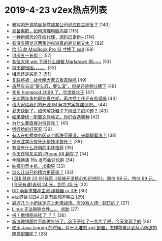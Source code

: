 # 2019-4-23 v2ex热点列表

+ [我写的开源项目竟然被某公司说成自主研发了](https://www.v2ex.com/t/557888#reply140) [140]
+ [准备离职，如何清理电脑内容](https://www.v2ex.com/t/557786#reply115) [115]
+ [一种新概念的在线代理，源码已更新~](https://www.v2ex.com/t/557870#reply114) [114]
+ [有没有感觉这两集的权游真的是又拖又水？](https://www.v2ex.com/t/557820#reply92) [92]
+ [给 15 款 MacBook Pro 13 寸换了 ssd](https://www.v2ex.com/t/557774#reply68) [68]
+ [讨厌五一长假！](https://www.v2ex.com/t/557748#reply57) [57]
+ [各位大佬 win 下用什么编辑 Markdown 啊~~~](https://www.v2ex.com/t/557833#reply53) [53]
+ [每天都很困。。。。。](https://www.v2ex.com/t/557771#reply53) [53]
+ [租房还是买房？](https://www.v2ex.com/t/557966#reply51) [51]
+ [复联终极一战今晚大家去看首映吗](https://www.v2ex.com/t/557902#reply49) [49]
+ [虽然有句话“要么忍，要么滚”，但是还是想吐槽下](https://www.v2ex.com/t/557762#reply48) [48]
+ [某东 homepod 2099 了，年度跳水王](https://www.v2ex.com/t/557845#reply47) [47]
+ [长达两年多的职业真空期，再次找工作还有希望吗](https://www.v2ex.com/t/557739#reply44) [44]
+ [请大家给我们的开源 IM 解决方案提建议吧。](https://www.v2ex.com/t/557747#reply44) [44]
+ [夏天快到了，如何解决鞋子下雨湿了的问题？](https://www.v2ex.com/t/557793#reply43) [43]
+ [如果要统一配置文件格式，你们会选哪种](https://www.v2ex.com/t/557782#reply42) [42]
+ [为什么要直接对抗异鬼？](https://www.v2ex.com/t/557849#reply41) [41]
+ [银行给的好高呀](https://www.v2ex.com/t/557798#reply39) [39]
+ [有人在虹桥商务区这个版块买房没，来聊聊看法？](https://www.v2ex.com/t/557905#reply38) [38]
+ [是专注学历提升还是技术提升？](https://www.v2ex.com/t/557908#reply38) [38]
+ [有没有什么好用的手环推荐](https://www.v2ex.com/t/558004#reply35) [35]
+ [今天在狗东买的 iPhone XR 翻车了](https://www.v2ex.com/t/557992#reply34) [34]
+ [今晚魅族 16s 发布会讨论群](https://www.v2ex.com/t/558031#reply34) [34]
+ [妹纸电竞主机，求指导](https://www.v2ex.com/t/557882#reply33) [33]
+ [怎么让自己的精力更旺盛？](https://www.v2ex.com/t/557980#reply33) [33]
+ [[回复就送 20 份]候策《前端开发核心知识进阶》，原价 99 元，特价 69 元，[今天有课]返利 24 元，到手 45 元](https://www.v2ex.com/t/557738#reply32) [32]
+ [GO 萌新求推荐主流 编辑器 or IDE](https://www.v2ex.com/t/557757#reply30) [30]
+ [#世界读书日# 总是有些想不明白](https://www.v2ex.com/t/557854#reply29) [29]
+ [最近几个小姐妹迷恋上刺激战场。有没有人想一起玩的？](https://www.v2ex.com/t/557929#reply27) [27]
+ [Linux 无法删除文件。。。。求助](https://www.v2ex.com/t/557993#reply27) [27]
+ [报！微博图床挂了 ？？](https://www.v2ex.com/t/557844#reply26) [26]
+ [新浪微博图片不能做外链了，这下子挂了一大片了吧，今天发现了的](https://www.v2ex.com/t/558006#reply26) [26]
+ [使用 Java /spring 的时候，对于大堆的 xml 配置，怎样能够达到从心所欲的随意配置呢？](https://www.v2ex.com/t/557919#reply25) [25]
